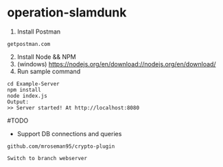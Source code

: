 # operation-slamdunk

1. Install Postman
```
getpostman.com
```
2. Install Node && NPM
  1. (windows) https://nodejs.org/en/download://nodejs.org/en/download/ 
3. Run sample command
  ```
  cd Example-Server
  npm install
  node index.js
Output: 
 >> Server started! At http://localhost:8080
 
 ```

#TODO
- Support DB connections and queries
```
github.com/mroseman95/crypto-plugin

Switch to branch webserver
```
 

